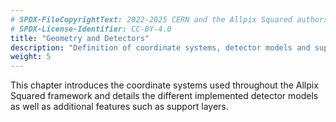 ```yaml
---
# SPDX-FileCopyrightText: 2022-2025 CERN and the Allpix Squared authors
# SPDX-License-Identifier: CC-BY-4.0
title: "Geometry and Detectors"
description: "Definition of coordinate systems, detector models and support layers."
weight: 5
---
```


This chapter introduces the coordinate systems used throughout the Allpix Squared framework and details the different implemented
detector models as well as additional features such as support layers.
